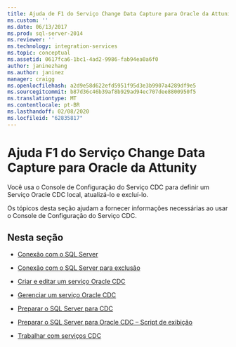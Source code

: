 ```yaml
---
title: Ajuda de F1 do Serviço Change Data Capture para Oracle da Attunity | Microsoft Docs
ms.custom: ''
ms.date: 06/13/2017
ms.prod: sql-server-2014
ms.reviewer: ''
ms.technology: integration-services
ms.topic: conceptual
ms.assetid: 0617fca6-1bc1-4ad2-9986-fab94ea0a6f0
author: janinezhang
ms.author: janinez
manager: craigg
ms.openlocfilehash: a2d9e58d622efd5951f95d3e3b9907a4289df9e5
ms.sourcegitcommit: b87d36c46b39af8b929ad94ec707dee8800950f5
ms.translationtype: MT
ms.contentlocale: pt-BR
ms.lasthandoff: 02/08/2020
ms.locfileid: "62835817"
---
```

# <a name="change-data-capture-service-for-oracle-by-attunity-f1-help"></a>Ajuda F1 do Serviço Change Data Capture para Oracle da Attunity
  Você usa o Console de Configuração do Serviço CDC para definir um Serviço Oracle CDC local, atualizá-lo e excluí-lo.  
  
 Os tópicos desta seção ajudam a fornecer informações necessárias ao usar o Console de Configuração do Serviço CDC.  
  
## <a name="in-this-section"></a>Nesta seção  
  
-   [Conexão com o SQL Server](connection-to-sql-server.md)  
  
-   [Conexão com o SQL Server para exclusão](connection-to-sql-server-for-delete.md)  
  
-   [Criar e editar um serviço Oracle CDC](create-and-edit-an-oracle-cdc-service.md)  
  
-   [Gerenciar um serviço Oracle CDC](manage-an-oracle-cdc-service.md)  
  
-   [Preparar o SQL Server para CDC](prepare-sql-server-for-cdc.md)  
  
-   [Preparar o SQL Server para Oracle CDC – Script de exibição](prepare-sql-server-for-oracle-cdc-view-script.md)  
  
-   [Trabalhar com serviços CDC](work-with-cdc-services.md)  
  
  

